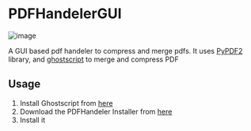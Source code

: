 # PDFHandelerGUI
![image](https://user-images.githubusercontent.com/95243692/229205787-8ce45752-9a34-4464-aa26-27f28b153f3d.png)

A GUI based pdf handeler to compress and merge pdfs. It uses [PyPDF2](https://pypi.org/project/PyPDF2/) library, and [ghostscript](https://github.com/ArtifexSoftware/ghostpdl-downloads/releases/) to merge and compress PDF

## Usage
1. Install Ghostscript from [here](https://github.com/ArtifexSoftware/ghostpdl-downloads/releases/)
2. Download the PDFHandeler Installer from [here](https://github.com/darkard2003/PDFHandelerGUI/releases/)
3. Install it
